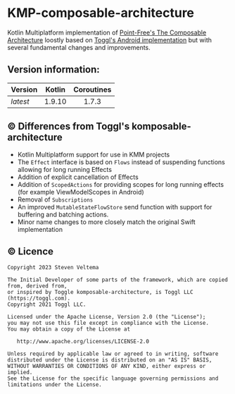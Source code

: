 # KMP-composable-architecture

Kotlin Multiplatform implementation of [Point-Free's The Composable Architecture](https://github.com/pointfreeco/swift-composable-architecture)
loostly based on [Toggl's Android implementation](https://github.com/toggl/komposable-architecture) but with several fundamental changes and improvements.

## Version information:
| Version       | Kotlin | Coroutines |
|---------------|--------|:----------:|
| _latest_      | 1.9.10 |   1.7.3    |

## © Differences from Toggl's komposable-architecture
* Kotlin Multiplatform support for use in KMM projects
* The `Effect` interface is based on `Flows` instead of suspending functions allowing for long running Effects
* Addition of explicit cancellation of Effects
* Addition of `ScopedActions` for providing scopes for long running effects (for example ViewModelScopes in Android)
* Removal of `Subscriptions`
* An improved `MutableStateFlowStore` send function with support for buffering and batching actions.
* Minor name changes to more closely match the original Swift implementation

## © Licence

```
Copyright 2023 Steven Veltema

The Initial Developer of some parts of the framework, which are copied from, derived from,
or inspired by Toggle komposable-architecture, is Toggl LLC (https://toggl.com).
Copyright 2021 Toggl LLC.

Licensed under the Apache License, Version 2.0 (the "License");
you may not use this file except in compliance with the License.
You may obtain a copy of the License at

   http://www.apache.org/licenses/LICENSE-2.0

Unless required by applicable law or agreed to in writing, software
distributed under the License is distributed on an "AS IS" BASIS,
WITHOUT WARRANTIES OR CONDITIONS OF ANY KIND, either express or implied.
See the License for the specific language governing permissions and
limitations under the License.
```